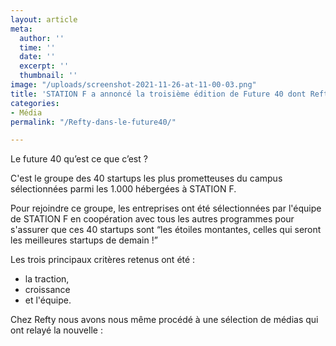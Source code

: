```yaml
---
layout: article
meta:
  author: ''
  time: ''
  date: ''
  excerpt: ''
  thumbnail: ''
image: "/uploads/screenshot-2021-11-26-at-11-00-03.png"
title: 'STATION F a annoncé la troisième édition de Future 40 dont Refty fait partie.! '
categories:
- Média
permalink: "/Refty-dans-le-future40/"

---
```

Le future 40 qu’est ce que c’est ?

C'est le groupe des 40 startups les plus prometteuses du campus sélectionnées parmi les 1.000 hébergées à STATION F.

Pour rejoindre ce groupe, les entreprises ont été sélectionnées par l'équipe de STATION F en coopération avec tous les autres programmes pour s'assurer que ces 40 startups sont “les étoiles montantes, celles qui seront les meilleures startups de demain !”

Les trois principaux critères retenus ont été :

* la traction,
* croissance
* et l'équipe.

Chez Refty nous avons nous même procédé à une sélection de médias qui ont relayé la nouvelle :